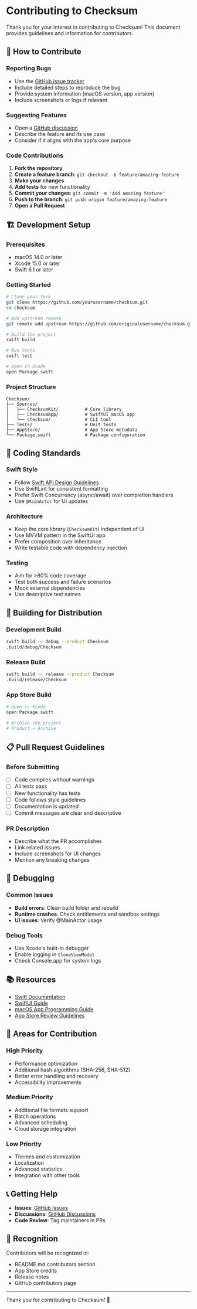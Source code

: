 # Contributing to Checksum

Thank you for your interest in contributing to Checksum! This document provides guidelines and information for contributors.

## 🤝 How to Contribute

### Reporting Bugs

- Use the [GitHub issue tracker](https://github.com/yourusername/checksum/issues)
- Include detailed steps to reproduce the bug
- Provide system information (macOS version, app version)
- Include screenshots or logs if relevant

### Suggesting Features

- Open a [GitHub discussion](https://github.com/yourusername/checksum/discussions)
- Describe the feature and its use case
- Consider if it aligns with the app's core purpose

### Code Contributions

1. **Fork the repository**
2. **Create a feature branch**: `git checkout -b feature/amazing-feature`
3. **Make your changes**
4. **Add tests** for new functionality
5. **Commit your changes**: `git commit -m 'Add amazing feature'`
6. **Push to the branch**: `git push origin feature/amazing-feature`
7. **Open a Pull Request**

## 🏗️ Development Setup

### Prerequisites

- macOS 14.0 or later
- Xcode 15.0 or later
- Swift 6.1 or later

### Getting Started

```bash
# Clone your fork
git clone https://github.com/yourusername/checksum.git
cd checksum

# Add upstream remote
git remote add upstream https://github.com/originalusername/checksum.git

# Build the project
swift build

# Run tests
swift test

# Open in Xcode
open Package.swift
```

### Project Structure

```
Checksum/
├── Sources/
│   ├── ChecksumKit/          # Core library
│   ├── ChecksumApp/          # SwiftUI macOS app
│   └── checksum/             # CLI tool
├── Tests/                    # Unit tests
├── AppStore/                 # App Store metadata
└── Package.swift             # Package configuration
```

## 📝 Coding Standards

### Swift Style

- Follow [Swift API Design Guidelines](https://swift.org/documentation/api-design-guidelines/)
- Use SwiftLint for consistent formatting
- Prefer Swift Concurrency (async/await) over completion handlers
- Use `@MainActor` for UI updates

### Architecture

- Keep the core library (`ChecksumKit`) independent of UI
- Use MVVM pattern in the SwiftUI app
- Prefer composition over inheritance
- Write testable code with dependency injection

### Testing

- Aim for >80% code coverage
- Test both success and failure scenarios
- Mock external dependencies
- Use descriptive test names

## 🚀 Building for Distribution

### Development Build

```bash
swift build -c debug --product Checksum
.build/debug/Checksum
```

### Release Build

```bash
swift build -c release --product Checksum
.build/release/Checksum
```

### App Store Build

```bash
# Open in Xcode
open Package.swift

# Archive the project
# Product → Archive
```

## 📋 Pull Request Guidelines

### Before Submitting

- [ ] Code compiles without warnings
- [ ] All tests pass
- [ ] New functionality has tests
- [ ] Code follows style guidelines
- [ ] Documentation is updated
- [ ] Commit messages are clear and descriptive

### PR Description

- Describe what the PR accomplishes
- Link related issues
- Include screenshots for UI changes
- Mention any breaking changes

## 🐛 Debugging

### Common Issues

- **Build errors**: Clean build folder and rebuild
- **Runtime crashes**: Check entitlements and sandbox settings
- **UI issues**: Verify @MainActor usage

### Debug Tools

- Use Xcode's built-in debugger
- Enable logging in `CloneViewModel`
- Check Console.app for system logs

## 📚 Resources

- [Swift Documentation](https://swift.org/documentation/)
- [SwiftUI Guide](https://developer.apple.com/xcode/swiftui/)
- [macOS App Programming Guide](https://developer.apple.com/macos/)
- [App Store Review Guidelines](https://developer.apple.com/app-store/review/guidelines/)

## 🎯 Areas for Contribution

### High Priority

- Performance optimization
- Additional hash algorithms (SHA-256, SHA-512)
- Better error handling and recovery
- Accessibility improvements

### Medium Priority

- Additional file formats support
- Batch operations
- Advanced scheduling
- Cloud storage integration

### Low Priority

- Themes and customization
- Localization
- Advanced statistics
- Integration with other tools

## 📞 Getting Help

- **Issues**: [GitHub Issues](https://github.com/yourusername/checksum/issues)
- **Discussions**: [GitHub Discussions](https://github.com/yourusername/checksum/discussions)
- **Code Review**: Tag maintainers in PRs

## 🙏 Recognition

Contributors will be recognized in:
- README.md contributors section
- App Store credits
- Release notes
- GitHub contributors page

---

Thank you for contributing to Checksum! 🚀
